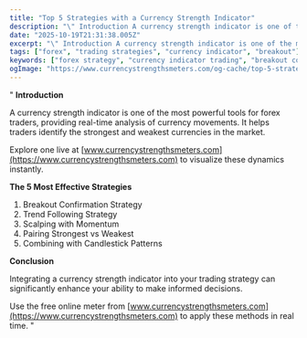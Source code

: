 ```yaml
---
title: "Top 5 Strategies with a Currency Strength Indicator"
description: "\" Introduction A currency strength indicator is one of the most powerful tools for forex traders, providing real-time analysis of currency moveme..."
date: "2025-10-19T21:31:38.005Z"
excerpt: "\" Introduction A currency strength indicator is one of the most powerful tools for forex traders, providing real-time analysis of currency movements. It helps traders identify the strongest and weakest currencies in the market. Explore one live at [www.currencystrengthsmeters.com](https://www.currencystrengthsmeters.com) to visualize these dynamics instantly. The 5 Most Effective Strategies 1...."
tags: ["forex", "trading strategies", "currency indicator", "breakout"]
keywords: ["forex strategy", "currency indicator trading", "breakout confirmation", "trend following", "scalping forex"]
ogImage: "https://www.currencystrengthsmeters.com/og-cache/top-5-strategies-with-a-currency-strength-indicator.jpg"
---
```

"
**Introduction**

A currency strength indicator is one of the most powerful tools for forex traders, providing real-time analysis of currency movements. It helps traders identify the strongest and weakest currencies in the market.

Explore one live at [www.currencystrengthsmeters.com](https://www.currencystrengthsmeters.com) to visualize these dynamics instantly.

**The 5 Most Effective Strategies**

1. Breakout Confirmation Strategy  
2. Trend Following Strategy  
3. Scalping with Momentum  
4. Pairing Strongest vs Weakest  
5. Combining with Candlestick Patterns

**Conclusion**

Integrating a currency strength indicator into your trading strategy can significantly enhance your ability to make informed decisions.

Use the free online meter from [www.currencystrengthsmeters.com](https://www.currencystrengthsmeters.com) to apply these methods in real time.
"
